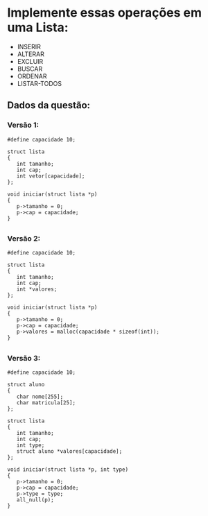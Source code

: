 # Implemente essas operações em uma Lista:
* INSERIR
* ALTERAR
* EXCLUIR
* BUSCAR
* ORDENAR
* LISTAR-TODOS

## Dados da questão:
### Versão 1:

   ``````
   #define capacidade 10;

   struct lista
   {
      int tamanho;
      int cap;
      int vetor[capacidade];
   };

   void iniciar(struct lista *p)
   {
      p->tamanho = 0;
      p->cap = capacidade;
   }
   ``````
##
### Versão 2:

   ``````
   #define capacidade 10;

   struct lista
   {
      int tamanho;
      int cap;
      int *valores;
   };

   void iniciar(struct lista *p)
   {
      p->tamanho = 0;
      p->cap = capacidade;
      p->valores = malloc(capacidade * sizeof(int));
   }
   ``````
##
### Versão 3:

   ``````
   #define capacidade 10;

   struct aluno
   {
      char nome[255];
      char matricula[25];
   };

   struct lista
   {
      int tamanho;
      int cap;
      int type;
      struct aluno *valores[capacidade];
   };

   void iniciar(struct lista *p, int type)
   {
      p->tamanho = 0;
      p->cap = capacidade;
      p->type = type;
      all_null(p);
   }
   ``````